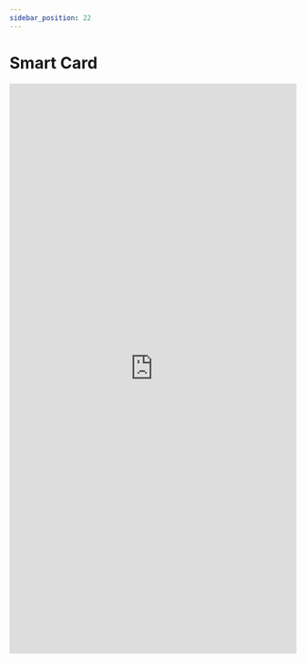 ```yaml
---
sidebar_position: 22
---
```


# Smart Card

<iframe 
  src="https://drive.google.com/file/d/1gAVYprUH6vyrs03sSVE3wgpXokggNlvx/preview" 
  width="100%" 
  height="1000px"
  frameBorder="0">
</iframe>
